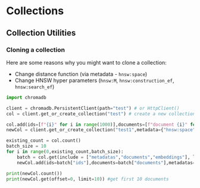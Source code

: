 # Collections

## Collection Utilities

### Cloning a collection

Here are some reasons why you might want to clone a collection:

- Change distance function (via metadata - `hnsw:space`)
- Change HNSW hyper parameters (`hnsw:M`, `hnsw:construction_ef`, `hnsw:search_ef`)

```python
import chromadb

client = chromadb.PersistentClient(path="test") # or HttpClient()
col = client.get_or_create_collection("test") # create a new collection with L2 (default)

col.add(ids=[f"{i}" for i in range(1000)],documents=[f"document {i}" for i in range(1000)])
newCol = client.get_or_create_collection("test1",metadata={"hnsw:space":"cosine"}) # let's change the distance function to cosine

existing_count = col.count()
batch_size = 10
for i in range(0,existing_count,batch_size):
    batch = col.get(include = ["metadatas","documents","embeddings"], limit=batch_size, offset=i)
    newCol.add(ids=batch["ids"],documents=batch["documents"],metadatas=batch["metadatas"],embeddings=batch["embeddings"])

print(newCol.count())
print(newCol.get(offset=0, limit=10)) #get first 10 documents
```
